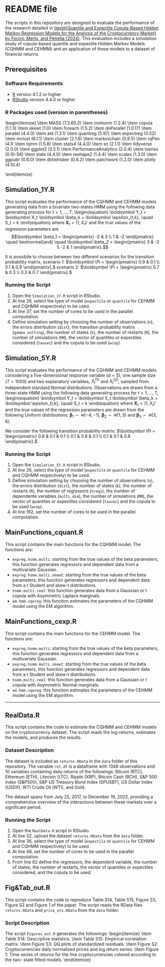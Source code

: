 # README file

The scripts in this repository are designed to evaluate the performance of the research detailed in [\textit{Quantile and Expectile Copula-Based Hidden Markov Regression Models for the Analysis of the Cryptocurrency Market} by Foroni, Merlo, and Petrella (2024)](https://doi.org/10.48550/arXiv.2307.06400). This evaluation includes a simulation study of copula-based quantile and expectile Hidden Markov Models (CQHMM and CEHMM) and an application of these models to a dataset of financial returns.


## Prerequisites

### Software Requirements

-   [R](https://cran.r-project.org/) version 4.1.2 or higher
-   [RStudio](https://rstudio.com/) version 4.4.0 or higher

### R Packages used (version in parentheses)

\begin{itemize}
\item MASS (7.3.60.2)
\item mvtnorm (1.2.4)
\item copula (1.1.3)
\item skewt (1.0)
\item foreach (1.5.2)
\item doParallel (1.0.17)
\item parallel (4.4.0)
\item ald (1.3.1)
\item quantreg (5.97)
\item expectreg (0.52)
\item mclust (6.1.1)
\item cluster (2.1.6)
\item markovchain (0.9.5)
\item rqPen (4.1)
\item lqmm (1.5.8)
\item stats4 (4.4.0)
\item sn (2.1.1)
\item tidyverse (2.0.0)
\item ggplot2 (3.5.1)
\item PerformanceAnalytics (2.0.4)
\item tseries (0.10-56)
\item stats (4.4.0)
\item reshape2 (1.4.4)
\item scales (1.3.0)
\item ggpubr (0.6.0)
\item dotwhisker (0.8.2)
\item patchwork (1.2.0)
\item plotly (4.10.4)

\end{itemize}

## Simulation_1Y.R

This script evaluates the performance of the CQHMM and CEHMM models generating data from a bivariate two-states HMM using the following data generating process for $t = 1,...,T$,
\begin{equation}
\boldsymbol Y_t = \boldsymbol X_t \boldsymbol \beta_k + \boldsymbol \epsilon_{t,k}, \quad S_t = k
\end{equation}
where $\boldsymbol X_t = (1, X_t)'$ and the true values of the regression parameters are
$$\boldsymbol \beta_1 = \begin{pmatrix}
	-2 & 3 \\
	1 & -2
\end{pmatrix} \quad  \textnormal{and} \quad  \boldsymbol \beta_2 =  \begin{pmatrix}
	3 & -2 \\
	-2 & 1
\end{pmatrix}.$$

It is possibile to choose between two different scenarios for the transition probability matrix, scenario 1: $\boldsymbol \Pi = \begin{pmatrix}
	0.9 & 0.1 \\
	0.1 & 0.9
\end{pmatrix},$
scenario 2: $\boldsymbol \Pi = \begin{pmatrix}
	0.7 & 0.3 \\
	0.3 & 0.7
\end{pmatrix}.$

### Running the Script

1.  Open the `Simulation_1Y.R` script in RStudio.
2.  At line 26, select the type of model (`expectile` or `quantile` for CEHMM and CQHMM respectively) to be used.
3.  At line 37, set the number of cores to be used in the parallel computation.
4.  Define simulation setting by choosing the number of observations (`n`), the errors distribution (`dist`),       the transition probability matrix (`gamma_setting`), the number of states (`k`), the number of restarts (`R`), the number of simulations (`MM`), the vector of quantiles or expectiles considered (`tauvec`) and the copula to be used (`wcop`).


## Simulation_5Y.R

This script evaluates the performance of the CQHMM and CEHMM models considering a five-dimensional response variable ($d=5$), one sample size ($T = 1000$) and two explanatory variables, $X^{(1)}_t$ and $X^{(2)}_t$, sampled from independent standard Normal distributions. Observations are drawn from a three-state HMM using the following data generating process for $t = 1,\dots,T$,
\begin{equation}
\boldsymbol Y_t = \boldsymbol X_t \boldsymbol \beta_k + \boldsymbol \epsilon_{t,k}, \quad S_t = k
\end{equation}
where $\boldsymbol X_t = (1, X_t)'$ and the true values of the regression parameters are drawn from the following Uniform distributions: $\boldsymbol \beta_1 \sim \mathcal{U}(-4, -1)$, $\boldsymbol \beta_2 \sim \mathcal{U}(1, 3)$ and $\boldsymbol \beta_3 \sim \mathcal{U}(3, 6)$.

We consider the following transition probability matrix: $\boldsymbol \Pi = \begin{pmatrix}
	0.8 & 0.1 & 0.1 \\
	0.1 & 0.8 & 0.1 \\
	0.1 & 0.1 & 0.8
\end{pmatrix}.$

### Running the Script

1.  Open the `Simulation_5Y.R` script in RStudio.
2.  At line 26, select the type of model (`expectile` or `quantile` for CEHMM and CQHMM respectively) to be used.
3.  Define simulation setting by choosing the number of observations (`n`), the errors distribution (`dist`), the number of states (`k`), the number of restarts (`R`), the number of regressors (`nregs`), the number of dependente variables (`multi_dim`), the number of simulations (`MM`), the vector of quantiles or expectiles considered (`tauvec`) and the copula to be used (`wcop`).
3.  At line 192, set the number of cores to be used in the parallel computation.



## MainFunctions_cquant.R
This script contains the main functions for the CQHMM model. The functions are:

-   `expreg.hsmm.multi`: starting from the true values of the beta parameters, this function generates regressors and dependent data from a multivariate Gaussian.
-   `expreg.hsmm.multi.skewt`: starting from the true values of the beta parameters, this function generates regressors and dependent data from a t Student and skew-t distributions.
-   `hsmm.multi.real`: this function generates data from a Gaussian or t copula with Asymmetric Laplace marginals.
-   `em.hmm.cqereg`: this function estimates the parameters of the CQHMM model using the EM algorithm.


## MainFunctions_cexp.R
This script contains the main functions for the CEHMM model. The functions are:

-   `expreg.hsmm.multi`: starting from the true values of the beta parameters, this function generates regressors and dependent data from a multivariate Gaussian.
-   `expreg.hsmm.multi.skewt`: starting from the true values of the beta parameters, this function generates regressors and dependent data from a t Student and skew-t distributions.
-   `hsmm.multi.real`: this function generates data from a Gaussian or t copula with Asymmetric Normal marginals.
-   `em.hmm.cqereg`: this function estimates the parameters of the CEHMM model using the EM algorithm.

----------------------------------------------------------------------------------------------------------------------------
## RealData.R
This script contains the code to estimate the CQHMM and CEHMM models on the cryptocurrency dataset. The script reads the log-returns, estimates the models, and produces the results.

### Dataset Description
The dataset is included as `returns.RData` in the `data` folder of this repository.
The variable `ret.df` is a dataframe with 1348 observations and 10 variables containing daily returns of the followings:
Bitcoin (BTC), Ethereum (ETH), Litecoin (LTC), Ripple (XRP), Bitcoin Cash (BCH), S&P 500 index (S&P500), S&P US Treasury Bond index (SPUSBT), US Dollar Index (USDX), WTI Crude Oil (WTI), and Gold.

The dataset spans from July 25, 2017, to December 19, 2022, providing a comprehensive overview of the interactions between these markets over a significant period. 


### Running the Script
1. Open the `RealData.R` script in RStudio.
2. At line 32, upload the dataset `returns.RData` from the `data` folder.
3. At line 36, select the type of model (`expectile` or `quantile` for CEHMM and CQHMM respectively) to be used.
4. At line 48, set the number of cores to be used in the parallel computation.
5. From line 62 define the regressors, the dependent variable, the number of states, the number of restarts, the vector of quantiles or expectiles considered, and the copula to be used.


## Fig&Tab_out.R
This script contains the code to reproduce Table S14, Table S15, Figure S3, Figure S2 and Figure 1 of the paper. The script reads the RData files `returns.RData` and `price_xts.RData` from the `data` folder.

### Script Description
The script `Figures_out.R` generates the followings:
\begin{itemize}
\item Table S14: Descriptive statistics.
	\item Table S15: Empirical correlation matrix.
	\item Figure S3: QQ plots of standardized residuals.
	\item Figure S2: Cryptocurrencies daily normalized prices and log return series.
\item Figure 1: Time series of returns for the five cryptocurrencies colored according to the two-
state fitted models.
\end{itemize}



